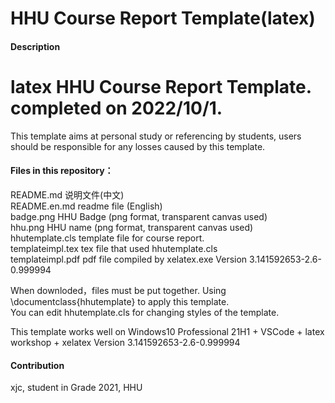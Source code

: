 # HHU Course Report Template(latex)

#### Description
# latex HHU Course Report Template. completed on 2022/10/1.  
This template aims at personal study or referencing by students, users should be responsible for any losses caused by this template.

#### Files in this repository：
README.md                   说明文件(中文)  
README.en.md                readme file (English)  
badge.png                   HHU Badge (png format, transparent canvas used)  
hhu.png                     HHU name (png format, transparent canvas used)  
hhutemplate.cls             template file for course report.  
templateimpl.tex            tex file that used hhutemplate.cls  
templateimpl.pdf            pdf file compiled by xelatex.exe Version 3.141592653-2.6-0.999994  


When downloded，files must be put together. Using \documentclass{hhutemplate} to apply this template.  
You can edit hhutemplate.cls for changing styles of the template.  

This template works well on Windows10 Professional 21H1 + VSCode + latex workshop + xelatex Version 3.141592653-2.6-0.999994  

#### Contribution  

xjc, student in Grade 2021, HHU  

